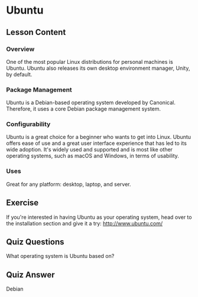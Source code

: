 # Ubuntu

## Lesson Content

### Overview

One of the most popular Linux distributions for personal machines is Ubuntu. Ubuntu also releases its own desktop environment manager, Unity, by default.

### Package Management

Ubuntu is a Debian-based operating system developed by Canonical. Therefore, it uses a core Debian package management system.

### Configurability

Ubuntu is a great choice for a beginner who wants to get into Linux. Ubuntu offers ease of use and a great user interface experience that has led to its wide adoption. It's widely used and supported and is most like other operating systems, such as macOS and Windows, in terms of usability.

### Uses

Great for any platform: desktop, laptop, and server.

## Exercise

If you're interested in having Ubuntu as your operating system, head over to the installation section and give it a try:
<http://www.ubuntu.com/>

## Quiz Questions

What operating system is Ubuntu based on?

## Quiz Answer

Debian
